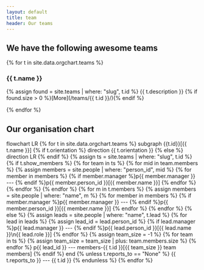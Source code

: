 ```yaml
---
layout: default
title: team
header: Our teams
---
```

## We have the following awesome teams

{% for t in site.data.orgchart.teams %}
### {{ t.name }}

{% assign found = site.teams | where: "slug", t.id %}
{{ t.description }} {% if found.size > 0 %}[More](/teams/{{ t.id }}/){% endif %}

{% endfor %}

## Our organisation chart

<div class="mermaid" id='flowChart'>
flowchart LR
    {% for t in site.data.orgchart.teams %}
            subgraph {{t.id}}[{{ t.name }}]
                {% if t.orientation %}
                    direction {{ t.orientation }}
                {% else %}
                    direction LR
                {% endif %}
                {% assign ts = site.teams | where: "slug", t.id %}
                {% if t.show_members %}
                    {% for team in ts %}
                        {% for mid in team.members %}
                            {% assign members = site.people | where: "person_id", mid %}
                            {% for member in members %}
                                {% if member.manager %}p{{ member.manager }} --- {% endif %}p{{ member.person_id }}[{{ member.name }}]
                            {% endfor %}                    
                        {% endfor %}
                    {% endfor %}
                    {% for m in t.members %}
                        {% assign members = site.people | where: "name", m %}
                        {% for member in members %}
                            {% if member.manager %}p{{ member.manager }} --- {% endif %}p{{ member.person_id }}[{{ member.name }}]
                        {% endfor %}                    
                    {% endfor %}
                {% else %}
                    {% assign leads = site.people | where: "name", t.lead %}
                    {% for lead in leads %}
                        {% assign lead_id = lead.person_id %}
                        {% if lead.manager %}p{{ lead.manager }} --- {% endif %}p{{ lead.person_id }}[{{ lead.name }}\n{{ lead.role }}]
                    {% endfor %}
                    {% assign team_size = -1 %}
                    {% for team in ts %}
                        {% assign team_size = team_size | plus: team.members.size %}
                    {% endfor %}
                    p{{ lead_id }} --- members-{{ t.id }}[{{ team_size }} team members]
                {% endif %}
            end            
            {% unless t.reports_to == "None" %}
                {{ t.reports_to }} --- {{ t.id }}
            {% endunless %}
    {% endfor %}
</div>

